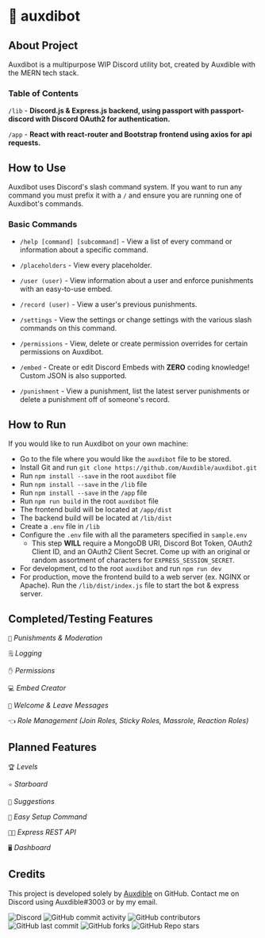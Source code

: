 # 🤖 auxdibot

## About Project

Auxdibot is a multipurpose WIP Discord utility bot, created by Auxdible with the MERN tech stack.

### Table of Contents

`/lib` - **Discord.js & Express.js backend, using passport with passport-discord with Discord OAuth2 for authentication.**

`/app` - **React with react-router and Bootstrap frontend using axios for api requests.**

## How to Use

Auxdibot uses Discord's slash command system. If you want to run any command you must prefix it with a `/` and ensure you are running one of Auxdibot's commands.

### Basic Commands

* `/help [command] [subcommand]` - View a list of every command or information about a specific command.

* `/placeholders` - View every placeholder.

* `/user (user)` - View information about a user and enforce punishments with an easy-to-use embed.

* `/record (user)` - View a user's previous punishments.

* `/settings` - View the settings or change settings with the various slash commands on this command.

* `/permissions` - View, delete or create permission overrides for certain permissions on Auxdibot.

* `/embed` - Create or edit Discord Embeds with **ZERO** coding knowledge! Custom JSON is also supported.

* `/punishment` - View a punishment, list the latest server punishments or delete a punishment off of someone's record.

## How to Run

If you would like to run Auxdibot on your own machine:

* Go to the file where you would like the `auxdibot` file to be stored.
* Install Git and run `git clone https://github.com/Auxdible/auxdibot.git`
* Run `npm install --save` in the root `auxdibot` file
* Run `npm install --save` in the `/lib` file
* Run `npm install --save` in the `/app` file
* Run `npm run build` in the root `auxdibot` file
* The frontend build will be located at `/app/dist`
* The backend build will be located at `/lib/dist`
* Create a `.env` file in `/lib`
* Configure the `.env` file with all the parameters specified in `sample.env`
    * This step **WILL** require a MongoDB URI, Discord Bot Token, OAuth2 Client ID, and an OAuth2 Client Secret. Come up with an original or random assortment of characters for `EXPRESS_SESSION_SECRET`.
* For development, cd to the root `auxdibot` and run `npm run dev`
* For production, move the frontend build to a web server (ex. NGINX or Apache). Run the `/lib/dist/index.js` file to start the bot & express server.


## Completed/Testing Features

`🔨` *Punishments & Moderation*

`🗒️` *Logging*

`✋` *Permissions*

`💻` *Embed Creator*

`👋` *Welcome & Leave Messages*

`👈` *Role Management (Join Roles, Sticky Roles, Massrole, Reaction Roles)*
## Planned Features

`🏆` *Levels*

`⭐` *Starboard*

`🔺` *Suggestions*

`🧰` *Easy Setup Command*

`🧑‍💻` *Express REST API*

`🖥️` *Dashboard*

## Credits

This project is developed solely by [Auxdible](https://github.com/Auxdible) on GitHub. Contact me on Discord using Auxdible#3003 or by my email.

![Discord](https://img.shields.io/discord/1093242184708399104?color=5865F2&label=Server&logo=Discord&logoColor=FFFFFF&style=flat-square) ![GitHub commit activity](https://img.shields.io/github/commit-activity/w/Auxdible/auxdibot?style=flat-square) ![GitHub contributors](https://img.shields.io/github/contributors/Auxdible/auxdibot?style=flat-square) ![GitHub last commit](https://img.shields.io/github/last-commit/Auxdible/auxdibot?style=flat-square) ![GitHub forks](https://img.shields.io/github/forks/Auxdible/auxdibot?style=flat-square) ![GitHub Repo stars](https://img.shields.io/github/stars/Auxdible/auxdibot?style=flat-square)

